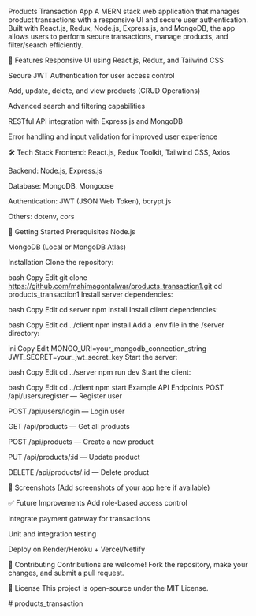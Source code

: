 Products Transaction App
A MERN stack web application that manages product transactions with a responsive UI and secure user authentication. Built with React.js, Redux, Node.js, Express.js, and MongoDB, the app allows users to perform secure transactions, manage products, and filter/search efficiently.

🔑 Features
Responsive UI using React.js, Redux, and Tailwind CSS

Secure JWT Authentication for user access control

Add, update, delete, and view products (CRUD Operations)

Advanced search and filtering capabilities

RESTful API integration with Express.js and MongoDB

Error handling and input validation for improved user experience

🛠️ Tech Stack
Frontend: React.js, Redux Toolkit, Tailwind CSS, Axios

Backend: Node.js, Express.js

Database: MongoDB, Mongoose

Authentication: JWT (JSON Web Token), bcrypt.js

Others: dotenv, cors

🚀 Getting Started
Prerequisites
Node.js

MongoDB (Local or MongoDB Atlas)

Installation
Clone the repository:

bash
Copy
Edit
git clone https://github.com/mahimagontalwar/products_transaction1.git
cd products_transaction1
Install server dependencies:

bash
Copy
Edit
cd server
npm install
Install client dependencies:

bash
Copy
Edit
cd ../client
npm install
Add a .env file in the /server directory:

ini
Copy
Edit
MONGO_URI=your_mongodb_connection_string
JWT_SECRET=your_jwt_secret_key
Start the server:

bash
Copy
Edit
cd ../server
npm run dev
Start the client:

bash
Copy
Edit
cd ../client
npm start
Example API Endpoints
POST /api/users/register — Register user

POST /api/users/login — Login user

GET /api/products — Get all products

POST /api/products — Create a new product

PUT /api/products/:id — Update product

DELETE /api/products/:id — Delete product

📸 Screenshots
(Add screenshots of your app here if available)

✅ Future Improvements
Add role-based access control

Integrate payment gateway for transactions

Unit and integration testing

Deploy on Render/Heroku + Vercel/Netlify

🤝 Contributing
Contributions are welcome! Fork the repository, make your changes, and submit a pull request.

📄 License
This project is open-source under the MIT License.

﻿# products_transaction
